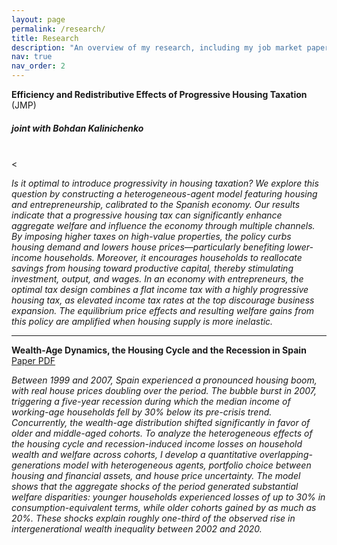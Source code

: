 ```yaml
---
layout: page
permalink: /research/
title: Research
description: "An overview of my research, including my job market paper and other working papers."
nav: true
nav_order: 2
---
```


<!--### Job Market Paper-->

**Efficiency and Redistributive Effects of Progressive Housing Taxation** (JMP)
##### joint with Bohdan Kalinichenko
<br>
<<!--[Paper PDF](/assets/pdf/JMP.pdf) | [Code & Data](https://github.com/your-username/your-repo)-->

*Is it optimal to introduce progressivity in housing taxation? We explore this question by constructing a heterogeneous-agent model featuring housing and entrepreneurship, calibrated to the Spanish economy. Our results indicate that a progressive housing tax can significantly enhance aggregate welfare and influence the economy through multiple channels. By imposing higher taxes on high-value properties, the policy curbs housing demand and lowers house prices—particularly benefiting lower-income households. Moreover, it encourages households to reallocate savings from housing toward productive capital, thereby stimulating investment, output, and wages. In an economy with entrepreneurs, the optimal tax design combines a flat income tax with a highly progressive housing tax, as elevated income tax rates at the top discourage business expansion. The equilibrium price effects and resulting welfare gains from this policy are amplified when housing supply is more inelastic.*

---

<!--### Other Working Papers-->

**Wealth-Age Dynamics, the Housing Cycle and the
Recession in Spain**
<br>
[Paper PDF](/assets/pdf/Paper2.pdf)

*Between 1999 and 2007, Spain experienced a pronounced housing boom, with real house prices doubling over the period. The bubble burst in 2007, triggering a five-year recession during which the median income of working-age households fell by 30\% below its pre-crisis trend. Concurrently, the wealth-age distribution shifted significantly in favor of older and middle-aged cohorts. To analyze the heterogeneous effects of the housing cycle and recession-induced income losses on household wealth and welfare across cohorts, I develop a quantitative overlapping-generations model with heterogeneous agents, portfolio choice between housing and financial assets, and house price uncertainty. The model shows that the aggregate shocks of the period generated substantial welfare disparities: younger households experienced losses of up to 30\% in consumption-equivalent terms, while older cohorts gained by as much as 20\%. These shocks explain roughly one-third of the observed rise in intergenerational wealth inequality between 2002 and 2020.*
